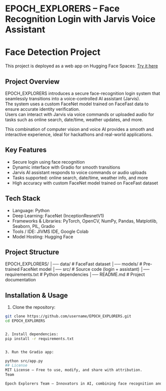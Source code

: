 # EPOCH_EXPLORERS – Face Recognition Login with Jarvis Voice Assistant
# Face Detection Project

This project is deployed as a web app on Hugging Face Spaces: [Try it here](https://huggingface.co/spaces/JanaBot/face_detection)


## Project Overview
EPOCH_EXPLORERS introduces a secure face-recognition login system that seamlessly transitions into a voice-controlled AI assistant (Jarvis).  
The system uses a custom FaceNet model trained on FaceFast data to ensure accurate identity verification.  
Users can interact with Jarvis via voice commands or uploaded audio for tasks such as online search, date/time, weather updates, and more.  

This combination of computer vision and voice AI provides a smooth and interactive experience, ideal for hackathons and real-world applications.

## Key Features
- Secure login using face recognition  
- Dynamic interface with Gradio for smooth transitions  
- Jarvis AI assistant responds to voice commands or audio uploads  
- Tasks supported: online search, date/time, weather info, and more  
- High accuracy with custom FaceNet model trained on FaceFast dataset  

## Tech Stack
- Language: Python  
- Deep Learning: FaceNet (InceptionResnetV1)  
- Frameworks & Libraries: PyTorch, OpenCV, NumPy, Pandas, Matplotlib, Seaborn, PIL, Gradio  
- Tools / IDE: JIVMS IDE, Google Colab  
- Model Hosting: Hugging Face  

## Project Structure
EPOCH_EXPLORERS/
│── data/ # FaceFast dataset
│── models/ # Pre-trained FaceNet model
│── src/ # Source code (login + assistant)
│── requirements.txt # Python dependencies
│── README.md # Project documentation


## Installation & Usage
1. Clone the repository:
```bash
git clone https://github.com/username/EPOCH_EXPLORERS.git
cd EPOCH_EXPLORERS


2. Install dependencies:
pip install -r requirements.txt


3. Run the Gradio app:

python src/app.py
## License
MIT License – Free to use, modify, and share with attribution.
Team

Epoch Explorers Team – Innovators in AI, combining face recognition and voice intelligence for interactive and secure applications.
